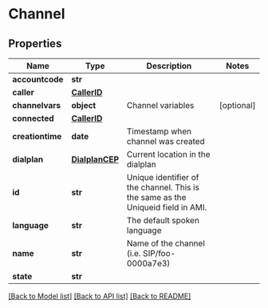 # Channel

## Properties
Name | Type | Description | Notes
------------ | ------------- | ------------- | -------------
**accountcode** | **str** |  | 
**caller** | [**CallerID**](CallerID.md) |  | 
**channelvars** | **object** | Channel variables | [optional] 
**connected** | [**CallerID**](CallerID.md) |  | 
**creationtime** | **date** | Timestamp when channel was created | 
**dialplan** | [**DialplanCEP**](DialplanCEP.md) | Current location in the dialplan | 
**id** | **str** | Unique identifier of the channel.  This is the same as the Uniqueid field in AMI. | 
**language** | **str** | The default spoken language | 
**name** | **str** | Name of the channel (i.e. SIP/foo-0000a7e3) | 
**state** | **str** |  | 

[[Back to Model list]](../README.md#documentation-for-models) [[Back to API list]](../README.md#documentation-for-api-endpoints) [[Back to README]](../README.md)


